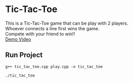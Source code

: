 # Tic-Tac-Toe
This is a Tic-Tac-Toe game that can be play with 2 players. <br/>
Whoever connects a line first wins the game. <br/>
Compete with your friend to win!! <br/>
[Demo Video](https://youtu.be/HmMEEtmvuvI)

## Run Project 
```
g++ tic_tac_toe.cpp play.cpp -o tic_tac_toe 

./tic_tac_toe
```
